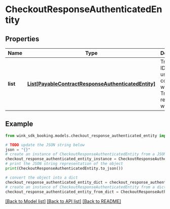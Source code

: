 # CheckoutResponseAuthenticatedEntity


## Properties

Name | Type | Description | Notes
------------ | ------------- | ------------- | -------------
**list** | [**List[PayableContractResponseAuthenticatedEntity]**](PayableContractResponseAuthenticatedEntity.md) | TripPay&#39;s ID to be used in conjunction with TripPay&#39;s reactive widget | 

## Example

```python
from wink_sdk_booking.models.checkout_response_authenticated_entity import CheckoutResponseAuthenticatedEntity

# TODO update the JSON string below
json = "{}"
# create an instance of CheckoutResponseAuthenticatedEntity from a JSON string
checkout_response_authenticated_entity_instance = CheckoutResponseAuthenticatedEntity.from_json(json)
# print the JSON string representation of the object
print(CheckoutResponseAuthenticatedEntity.to_json())

# convert the object into a dict
checkout_response_authenticated_entity_dict = checkout_response_authenticated_entity_instance.to_dict()
# create an instance of CheckoutResponseAuthenticatedEntity from a dict
checkout_response_authenticated_entity_from_dict = CheckoutResponseAuthenticatedEntity.from_dict(checkout_response_authenticated_entity_dict)
```
[[Back to Model list]](../README.md#documentation-for-models) [[Back to API list]](../README.md#documentation-for-api-endpoints) [[Back to README]](../README.md)


